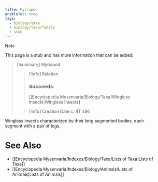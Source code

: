 ```yaml
---
title: Myriapod
enableToc: true
tags:
  - biology/taxa
  - biology/taxa/family
  - stub
---
```


> [!note]
> This page is a stub and has more information that can be added.

> [!summary] Myriapod
> > [!info] Relation
> > ### Succeeds:
> > [[Encyclopedia Mysenvaria/Biology/Taxa/Wingless Insects|Wingless Insects]
>
> > [!info] Creation Date
> > c. BT 496

Wingless insects characterized by their long segmented bodies, each segment with a pair of legs.

# See Also
- [[Encyclopedia Mysenvaria/Indexes/Biology/Taxa/Lists of Taxa|Lists of Taxa]]
- [[Encyclopedia Mysenvaria/Indexes/Biology/Animals/Lists of Animals|Lists of Animals]]
